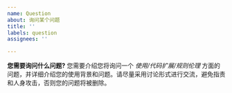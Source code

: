 ```yaml
---
name: Question
about: 询问某个问题
title: ''
labels: question
assignees: ''

---
```


**您需要询问什么问题?**
您需要介绍您将询问一个 *使用/代码扩展/规则伦理* 方面的问题，并详细介绍您的使用背景和问题。请尽量采用讨论形式进行交流，避免指责和人身攻击，否则您的问题将被删除。
